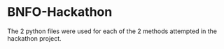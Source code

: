 # BNFO-Hackathon
The 2 python files were used for each of the 2 methods attempted in the hackathon project. 

